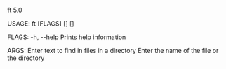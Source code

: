 ft 5.0

USAGE:
    ft [FLAGS] [<text>] [<path>]

FLAGS:
    -h, --help          Prints help information

ARGS:
    <text>              Enter text to find in files in a directory
    <path>              Enter the name of the file or the directory

